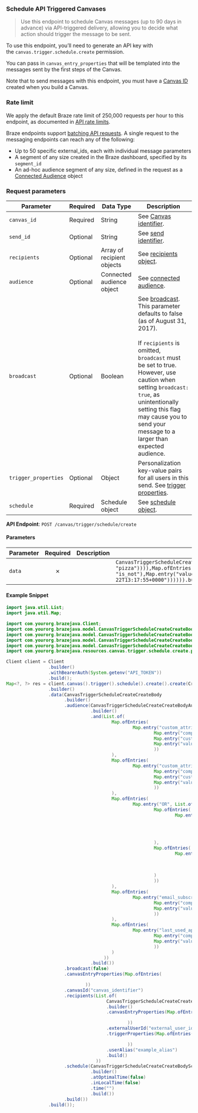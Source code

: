 
### Schedule API Triggered Canvases <a name="create"></a>

> Use this endpoint to schedule Canvas messages (up to 90 days in advance) via API-triggered delivery, allowing you to decide what action should trigger the message to be sent. 
  

To use this endpoint, you’ll need to generate an API key with the `canvas.trigger.schedule.create` permission.

You can pass in `canvas_entry_properties` that will be templated into the messages sent by the first steps of the Canvas.

Note that to send messages with this endpoint, you must have a [Canvas ID](https://www.braze.com/docs/api/identifier_types/#canvas-api-identifier) created when you build a Canvas.

### Rate limit

We apply the default Braze rate limit of 250,000 requests per hour to this endpoint, as documented in [API rate limits](https://www.braze.com/docs/api/api_limits/).

Braze endpoints support [batching API requests](https://www.braze.com/docs/api/api_limits/#batching-api-requests). A single request to the messaging endpoints can reach any of the following:

- Up to 50 specific external_ids, each with individual message parameters
- A segment of any size created in the Braze dashboard, specified by its `segment_id`
- An ad-hoc audience segment of any size, defined in the request as a [Connected Audience](https://www.braze.com/docs/api/objects_filters/connected_audience/) object
    

### Request parameters

| Parameter | Required | Data Type | Description |
| --- | --- | --- | --- |
| `canvas_id` | Required | String | See [Canvas identifier](https://www.braze.com/docs/api/identifier_types/). |
| `send_id` | Optional | String | See [send identifier](https://www.braze.com/docs/api/identifier_types/). |
| `recipients` | Optional | Array of recipient objects | See [recipients object](https://www.braze.com/docs/api/objects_filters/recipient_object/). |
| `audience` | Optional | Connected audience object | See [connected audience](https://www.braze.com/docs/api/objects_filters/connected_audience/). |
| `broadcast` | Optional | Boolean | See [broadcast](https://www.braze.com/docs/api/parameters/#broadcast). This parameter defaults to false (as of August 31, 2017).  <br>  <br>If `recipients` is omitted, `broadcast` must be set to true. However, use caution when setting `broadcast: true`, as unintentionally setting this flag may cause you to send your message to a larger than expected audience. |
| `trigger_properties` | Optional | Object | Personalization key-value pairs for all users in this send. See [trigger properties](https://www.braze.com/docs/api/objects_filters/trigger_properties_object/). |
| `schedule` | Required | Schedule object | See [schedule object](https://www.braze.com/docs/api/objects_filters/schedule_object/). |

**API Endpoint**: `POST /canvas/trigger/schedule/create`

#### Parameters

| Parameter | Required | Description | Example |
|-----------|:--------:|-------------|--------|
| `data` | ✗ |  | `CanvasTriggerScheduleCreateCreateBody.builder().audience(CanvasTriggerScheduleCreateCreateBodyAudience.builder().and(List.of(Map.ofEntries(Map.entry("custom_attribute", Map.ofEntries(Map.entry("comparison", "equals"),Map.entry("custom_attribute_name", "eye_color"),Map.entry("value", "blue")))),Map.ofEntries(Map.entry("custom_attribute", Map.ofEntries(Map.entry("comparison", "includes_value"),Map.entry("custom_attribute_name", "favorite_foods"),Map.entry("value", "pizza")))),Map.ofEntries(Map.entry("OR", List.of(Map.ofEntries(Map.entry("custom_attribute", Map.ofEntries(Map.entry("comparison", "less_than_x_days_ago"),Map.entry("custom_attribute_name", "last_purchase_time"),Map.entry("value", 2)))),Map.ofEntries(Map.entry("push_subscription_status", Map.ofEntries(Map.entry("comparison", "is"),Map.entry("value", "opted_in"))))))),Map.ofEntries(Map.entry("email_subscription_status", Map.ofEntries(Map.entry("comparison", "is_not"),Map.entry("value", "subscribed")))),Map.ofEntries(Map.entry("last_used_app", Map.ofEntries(Map.entry("comparison", "after"),Map.entry("value", "2019-07-22T13:17:55+0000")))))).build()).broadcast(false).canvasEntryProperties(Map.ofEntries()).canvasId("canvas_identifier").recipients(List.of(CanvasTriggerScheduleCreateCreateBodyRecipientsItem.builder().canvasEntryProperties(Map.ofEntries()).externalUserId("external_user_identifier").triggerProperties(Map.ofEntries()).userAlias("example_alias").build())).schedule(CanvasTriggerScheduleCreateCreateBodySchedule.builder().atOptimalTime(false).inLocalTime(false).time("").build()).build()` |

#### Example Snippet

```java
import java.util.List;
import java.util.Map;

import com.yourorg.brazejava.Client;
import com.yourorg.brazejava.model.CanvasTriggerScheduleCreateCreateBody;
import com.yourorg.brazejava.model.CanvasTriggerScheduleCreateCreateBodyAudience;
import com.yourorg.brazejava.model.CanvasTriggerScheduleCreateCreateBodyRecipientsItem;
import com.yourorg.brazejava.model.CanvasTriggerScheduleCreateCreateBodySchedule;
import com.yourorg.brazejava.resources.canvas.trigger.schedule.create.params.CreateRequest;

Client client = Client
                .builder()
                .withBearerAuth(System.getenv("API_TOKEN"))
                .build();
Map<?, ?> res = client.canvas().trigger().schedule().create().create(CreateRequest
                .builder()
                .data(CanvasTriggerScheduleCreateCreateBody
                      .builder()
                      .audience(CanvasTriggerScheduleCreateCreateBodyAudience
                                .builder()
                                .and(List.of(
                                        Map.ofEntries(
                                                Map.entry("custom_attribute", Map.ofEntries(
                                                        Map.entry("comparison", "equals"),
                                                        Map.entry("custom_attribute_name", "eye_color"),
                                                        Map.entry("value", "blue")
                                                        ))
                                        ),
                                        Map.ofEntries(
                                                Map.entry("custom_attribute", Map.ofEntries(
                                                        Map.entry("comparison", "includes_value"),
                                                        Map.entry("custom_attribute_name", "favorite_foods"),
                                                        Map.entry("value", "pizza")
                                                        ))
                                        ),
                                        Map.ofEntries(
                                                Map.entry("OR", List.of(
                                                        Map.ofEntries(
                                                                Map.entry("custom_attribute", Map.ofEntries(
                                                                        Map.entry("comparison", "less_than_x_days_ago"),
                                                                        Map.entry("custom_attribute_name", "last_purchase_time"),
                                                                        Map.entry("value", 2)
                                                                        ))
                                                        ),
                                                        Map.ofEntries(
                                                                Map.entry("push_subscription_status", Map.ofEntries(
                                                                        Map.entry("comparison", "is"),
                                                                        Map.entry("value", "opted_in")
                                                                        ))
                                                        )
                                                        ))
                                        ),
                                        Map.ofEntries(
                                                Map.entry("email_subscription_status", Map.ofEntries(
                                                        Map.entry("comparison", "is_not"),
                                                        Map.entry("value", "subscribed")
                                                        ))
                                        ),
                                        Map.ofEntries(
                                                Map.entry("last_used_app", Map.ofEntries(
                                                        Map.entry("comparison", "after"),
                                                        Map.entry("value", "2019-07-22T13:17:55+0000")
                                                        ))
                                        )
                                     ))
                                .build())
                      .broadcast(false)
                      .canvasEntryProperties(Map.ofEntries(

                              ))
                      .canvasId("canvas_identifier")
                      .recipients(List.of(
                                      CanvasTriggerScheduleCreateCreateBodyRecipientsItem
                                      .builder()
                                      .canvasEntryProperties(Map.ofEntries(

                                              ))
                                      .externalUserId("external_user_identifier")
                                      .triggerProperties(Map.ofEntries(

                                              ))
                                      .userAlias("example_alias")
                                      .build()
                                  ))
                      .schedule(CanvasTriggerScheduleCreateCreateBodySchedule
                                .builder()
                                .atOptimalTime(false)
                                .inLocalTime(false)
                                .time("")
                                .build())
                      .build())
                .build());
```
